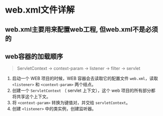 # web.xml文件详解

## web.xml主要用来配置web工程, 但web.xml不是必须的
## web容器的加载顺序
> ServletContext -> context-param -> listener -> filter -> servlet
1. 启动一个 WEB 项目的时候，WEB 容器会去读取它的配置文件 `web.xml`，读取 `<listener>` 和 `<context-param>` 两个结点。
2. 创建一个 `ServletContext` （ servlet 上下文），这个 web 项目的所有部分都将共享这个上下文。
3. 将 `<context-param>` 转换为键值对，并交给 `servletContext`。  
4. 创建 `<listener>` 中的类实例，创建监听器。 